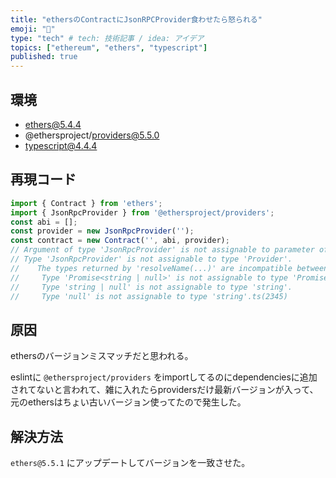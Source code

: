 ```yaml
---
title: "ethersのContractにJsonRPCProvider食わせたら怒られる"
emoji: "📝"
type: "tech" # tech: 技術記事 / idea: アイデア
topics: ["ethereum", "ethers", "typescript"]
published: true
---
```


## 環境
- ethers@5.4.4
- @ethersproject/providers@5.5.0
- typescript@4.4.4


## 再現コード
```typescript
import { Contract } from 'ethers';
import { JsonRpcProvider } from '@ethersproject/providers';
const abi = [];
const provider = new JsonRpcProvider('');
const contract = new Contract('', abi, provider);
// Argument of type 'JsonRpcProvider' is not assignable to parameter of type 'Provider | Signer | undefined'.
// Type 'JsonRpcProvider' is not assignable to type 'Provider'.
//    The types returned by 'resolveName(...)' are incompatible between these types.
//     Type 'Promise<string | null>' is not assignable to type 'Promise<string>'.
//     Type 'string | null' is not assignable to type 'string'.
//     Type 'null' is not assignable to type 'string'.ts(2345)
```


## 原因
ethersのバージョンミスマッチだと思われる。

eslintに `@ethersproject/providers` をimportしてるのにdependenciesに追加されてないと言われて、雑に入れたらprovidersだけ最新バージョンが入って、元のethersはちょい古いバージョン使ってたので発生した。

## 解決方法
`ethers@5.5.1` にアップデートしてバージョンを一致させた。